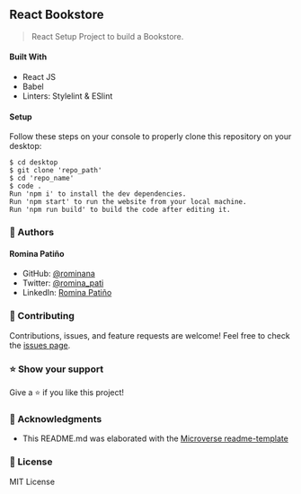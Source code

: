 ## React Bookstore
> React Setup Project to build a Bookstore.

#### Built With

- React JS
- Babel
- Linters: Stylelint & ESlint

#### Setup

Follow these steps on your console to properly clone this repository on your desktop:

```
$ cd desktop
$ git clone 'repo_path'
$ cd 'repo_name'
$ code . 
Run 'npm i' to install the dev dependencies.
Run 'npm start' to run the website from your local machine.
Run 'npm run build' to build the code after editing it.
```

### 👤 Authors

#### Romina Patiño

- GitHub: [@rominana](https://github.com/rominana)
- Twitter: [@romina_pati](https://twitter.com/romina_pati)
- LinkedIn: [Romina Patiño](https://www.linkedin.com/in/romina-patino)

### 🤝 Contributing

Contributions, issues, and feature requests are welcome!
Feel free to check the [issues page](https://github.com/rominana/Math-magicians/issues).

### ⭐️ Show your support

Give a ⭐️ if you like this project!

### 🥇 Acknowledgments

- This README.md was elaborated with the [Microverse readme-template](https://github.com/microverseinc/readme-template)

### 📝 License

MIT License
